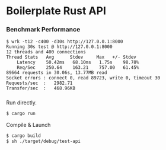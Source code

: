 # Boilerplate Rust API

### Benchmark Performance
```
$ wrk -t12 -c400 -d30s http://127.0.0.1:8000
Running 30s test @ http://127.0.0.1:8000
12 threads and 400 connections
Thread Stats   Avg      Stdev     Max   +/- Stdev
    Latency    50.42ms   68.10ms   1.75s    98.78%
    Req/Sec    250.64    163.21    757.00   61.45%
89664 requests in 30.06s, 13.77MB read
Socket errors : connect 0, read 89723, write 0, timeout 30
Requests/sec  :   2982.71
Transfer/sec  :   468.96KB
```

### 

Run directly.
```sh
$ cargo run
```

Compile & Launch

```sh
$ cargo build
$ sh ./target/debug/test-api
```
